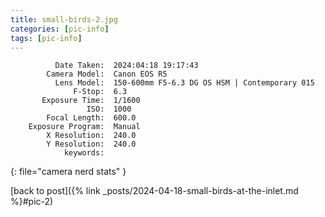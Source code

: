 ```yaml
---
title: small-birds-2.jpg
categories: [pic-info]
tags: [pic-info]
---
```


```text
          Date Taken:  2024:04:18 19:17:43
        Camera Model:  Canon EOS R5
          Lens Model:  150-600mm F5-6.3 DG OS HSM | Contemporary 015
              F-Stop:  6.3
       Exposure Time:  1/1600
                 ISO:  1000
        Focal Length:  600.0
    Exposure Program:  Manual
        X Resolution:  240.0
        Y Resolution:  240.0
            keywords:  
```
{: file="camera nerd stats" }

[back to post]({% link _posts/2024-04-18-small-birds-at-the-inlet.md %}#pic-2)